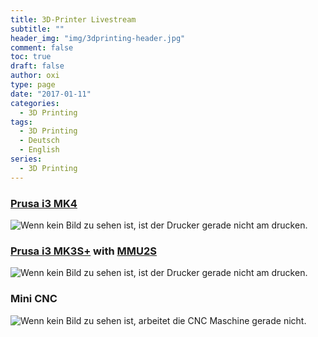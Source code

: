 ```yaml
---
title: 3D-Printer Livestream
subtitle: ""
header_img: "img/3dprinting-header.jpg"
comment: false
toc: true
draft: false
author: oxi
type: page
date: "2017-01-11"
categories:
  - 3D Printing
tags:
  - 3D Printing
  - Deutsch
  - English
series:
  - 3D Printing
---
```

### [Prusa i3 MK4](https://www.prusa3d.com/product/original-prusa-mk4-kit-2/)

<img decoding="async" id="prusamk4" src="#" alt="Wenn kein Bild zu sehen ist, ist der Drucker gerade nicht am drucken.">

### [Prusa i3 MK3S+](https://www.prusa3d.com/original-prusa-i3-mk3/) with [MMU2S](https://www.prusa3d.com/category/original-prusa-mmu2s/)

<img decoding="async" id="prusamk3mmu" src="#" alt="Wenn kein Bild zu sehen ist, ist der Drucker gerade nicht am drucken.">

### Mini CNC

<img decoding="async" id="cnc" src="#" alt="Wenn kein Bild zu sehen ist, arbeitet die CNC Maschine gerade nicht." />

<script type="text/javascript">
  document.getElementById("prusamk4").src = "https://mjpeg-proxy.oxi.ch/prusamk4.jpg";
  document.getElementById("prusamk3mmu").src = "https://mjpeg-proxy.oxi.ch/prusamk3mmu.jpg";
  document.getElementById("cnc").src = "https://mjpeg-proxy.oxi.ch/cnc.jpg";
</script>
